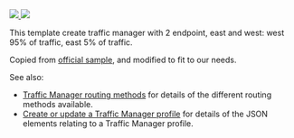 <a href="https://portal.azure.com/#create/Microsoft.Template/uri/https%3A%2F%2Fraw.githubusercontent.com%2FSoluto%2Ftraffic-manager-arm-template%2Fmaster%2Fazuredeploy.json" target="_blank">
    <img src="http://azuredeploy.net/deploybutton.png"/>
</a>
<a href="http://armviz.io/#/?load=https%3A%2F%2Fraw.githubusercontent.com%2FSoluto%2Ftraffic-manager-arm-template%2Fmaster%2Fazuredeploy.json" target="_blank">
    <img src="http://armviz.io/visualizebutton.png"/>
</a>

This template create traffic manager with 2 endpoint, east and west: west 95% of traffic, east 5% of traffic.

Copied from [official sample](https://github.com/Azure/azure-quickstart-templates/tree/master/101-traffic-manager-external-endpoint), and modified to fit to our needs.

See also:

- <a href="https://azure.microsoft.com/en-us/documentation/articles/traffic-manager-routing-methods/">Traffic Manager routing methods</a> for details of the different routing methods available.
- <a href="https://msdn.microsoft.com/en-us/library/azure/mt163581.aspx">Create or update a Traffic Manager profile</a> for details of the JSON elements relating to a Traffic Manager profile.
